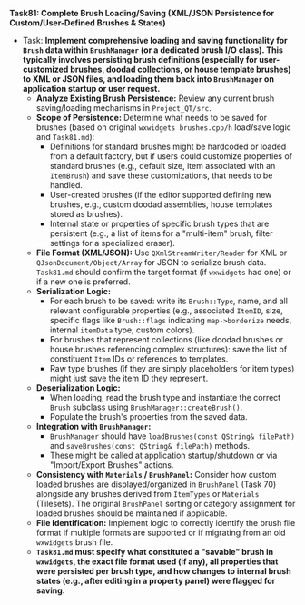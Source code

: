 **Task81: Complete Brush Loading/Saving (XML/JSON Persistence for Custom/User-Defined Brushes & States)**
- Task: **Implement comprehensive loading and saving functionality for `Brush` data within `BrushManager` (or a dedicated brush I/O class). This typically involves persisting brush definitions (especially for user-customized brushes, doodad collections, or house template brushes) to XML or JSON files, and loading them back into `BrushManager` on application startup or user request.**
    - **Analyze Existing Brush Persistence:** Review any current brush saving/loading mechanisms in `Project_QT/src`.
    - **Scope of Persistence:** Determine what needs to be saved for brushes (based on original `wxwidgets brushes.cpp/h` load/save logic and `Task81.md`):
        -   Definitions for standard brushes might be hardcoded or loaded from a default factory, but if users could customize properties of standard brushes (e.g., default size, item associated with an `ItemBrush`) and save these customizations, that needs to be handled.
        -   User-created brushes (if the editor supported defining new brushes, e.g., custom doodad assemblies, house templates stored as brushes).
        -   Internal state or properties of specific brush types that are persistent (e.g., a list of items for a "multi-item" brush, filter settings for a specialized eraser).
    - **File Format (XML/JSON):** Use `QXmlStreamWriter/Reader` for XML or `QJsonDocument/Object/Array` for JSON to serialize brush data. `Task81.md` should confirm the target format (if `wxwidgets` had one) or if a new one is preferred.
    - **Serialization Logic:**
        -   For each brush to be saved: write its `Brush::Type`, name, and all relevant configurable properties (e.g., associated `ItemID`, size, specific flags like `Brush::flags` indicating `map->borderize` needs, internal `itemData` type, custom colors).
        -   For brushes that represent collections (like doodad brushes or house brushes referencing complex structures): save the list of constituent `Item` IDs or references to templates.
        -   Raw type brushes (if they are simply placeholders for item types) might just save the item ID they represent.
    - **Deserialization Logic:**
        -   When loading, read the brush type and instantiate the correct `Brush` subclass using `BrushManager::createBrush()`.
        -   Populate the brush's properties from the saved data.
    - **Integration with `BrushManager`:**
        -   `BrushManager` should have `loadBrushes(const QString& filePath)` and `saveBrushes(const QString& filePath)` methods.
        -   These might be called at application startup/shutdown or via "Import/Export Brushes" actions.
    - **Consistency with `Materials` / `BrushPanel`:** Consider how custom loaded brushes are displayed/organized in `BrushPanel` (Task 70) alongside any brushes derived from `ItemTypes` or `Materials` (Tilesets). The original `BrushPanel` sorting or category assignment for loaded brushes should be maintained if applicable.
    - **File Identification:** Implement logic to correctly identify the brush file format if multiple formats are supported or if migrating from an old `wxwidgets` brush file.
    - **`Task81.md` must specify what constituted a "savable" brush in `wxwidgets`, the exact file format used (if any), all properties that were persisted per brush type, and how changes to internal brush states (e.g., after editing in a property panel) were flagged for saving.**

